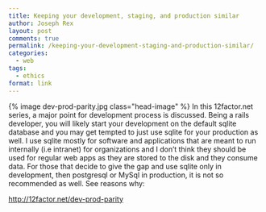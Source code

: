 ```yaml
---
title: Keeping your development, staging, and production similar
author: Joseph Rex
layout: post
comments: true
permalink: /keeping-your-development-staging-and-production-similar/
categories:
  - web
tags:
  - ethics
format: link
---
```

{% image dev-prod-parity.jpg class="head-image" %}
In this 12factor.net series, a major point for development process is discussed. Being a rails developer, you will likely start your development on the default sqlite database and you may get tempted to just use sqlite for your production as well. I use sqlite mostly for software and applications that are meant to run internally (i.e intranet) for organizations and I don&#8217;t think they should be used for regular web apps as they are stored to the disk and they consume data. For those that decide to give the gap and use sqlite only in development, then postgresql or MySql in production, it is not so recommended as well. See reasons why:

<http://12factor.net/dev-prod-parity>